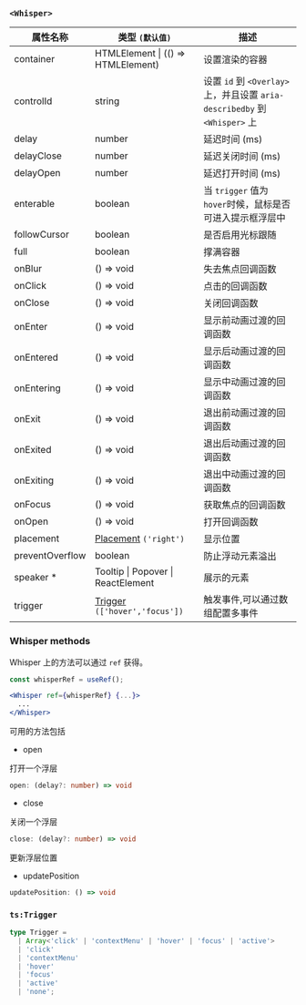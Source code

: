 ### `<Whisper>`

| 属性名称        | 类型 `(默认值)`                                          | 描述                                                                      |
| --------------- | -------------------------------------------------------- | ------------------------------------------------------------------------- |
| container       | HTMLElement &#124; (() => HTMLElement)                   | 设置渲染的容器                                                            |
| controlId       | string                                                   | 设置 `id` 到 `<Overlay>`上，并且设置 `aria-describedby` 到 `<Whisper>` 上 |
| delay           | number                                                   | 延迟时间 (ms)                                                             |
| delayClose      | number                                                   | 延迟关闭时间 (ms)                                                         |
| delayOpen       | number                                                   | 延迟打开时间 (ms)                                                         |
| enterable       | boolean                                                  | 当 `trigger` 值为 `hover`时候，鼠标是否可进入提示框浮层中                 |
| followCursor    | boolean                                                  | 是否启用光标跟随                                                          |
| full            | boolean                                                  | 撑满容器                                                                  |
| onBlur          | () => void                                               | 失去焦点回调函数                                                          |
| onClick         | () => void                                               | 点击的回调函数                                                            |
| onClose         | () => void                                               | 关闭回调函数                                                              |
| onEnter         | () => void                                               | 显示前动画过渡的回调函数                                                  |
| onEntered       | () => void                                               | 显示后动画过渡的回调函数                                                  |
| onEntering      | () => void                                               | 显示中动画过渡的回调函数                                                  |
| onExit          | () => void                                               | 退出前动画过渡的回调函数                                                  |
| onExited        | () => void                                               | 退出后动画过渡的回调函数                                                  |
| onExiting       | () => void                                               | 退出中动画过渡的回调函数                                                  |
| onFocus         | () => void                                               | 获取焦点的回调函数                                                        |
| onOpen          | () => void                                               | 打开回调函数                                                              |
| placement       | [Placement](#code-ts-placement-code) `('right')`         | 显示位置                                                                  |
| preventOverflow | boolean                                                  | 防止浮动元素溢出                                                          |
| speaker \*      | Tooltip &#124; Popover &#124; ReactElement               | 展示的元素                                                                |
| trigger         | [Trigger](#code-ts-placement-code) `(['hover','focus'])` | 触发事件,可以通过数组配置多事件                                           |

### Whisper methods

Whisper 上的方法可以通过 `ref` 获得。

```jsx
const whisperRef = useRef();

<Whisper ref={whisperRef} {...}>
  ...
</Whisper>
```

可用的方法包括

- open

打开一个浮层

```ts
open: (delay?: number) => void
```

- close

关闭一个浮层

```ts
close: (delay?: number) => void
```

更新浮层位置

- updatePosition

```ts
updatePosition: () => void
```

### `ts:Trigger`

```ts
type Trigger =
  | Array<'click' | 'contextMenu' | 'hover' | 'focus' | 'active'>
  | 'click'
  | 'contextMenu'
  | 'hover'
  | 'focus'
  | 'active'
  | 'none';
```

